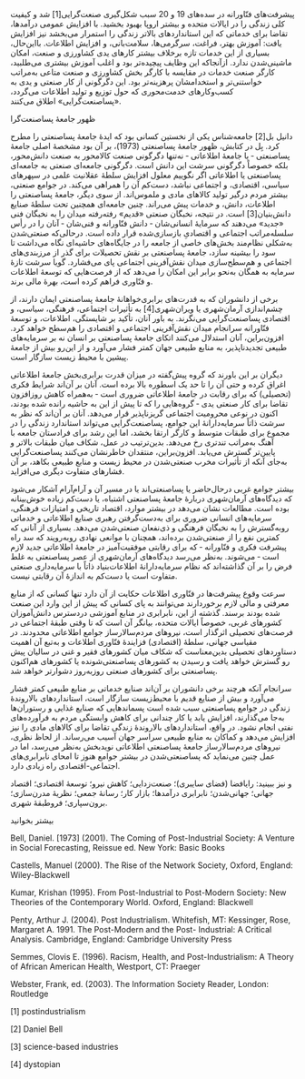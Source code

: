   پیشرفت‌های فنّاورانه در سده‌های 19 و 20 سبب شکل‌گیری صنعت‌گرایی[1] شد و کیفیت کلی زندگی را در ایالات متحده و بیشتر اروپا بهبود بخشید. با افزایش عمومی درآمدها، تقاضا برای خدماتی که این استانداردهای بالاتر زندگی را استمرار می‌بخشد نیز افزایش یافت: آموزش بهتر، فراغت، سرگرمی‌ها، سلامت‌بانی، و افزایش اطلاعات. بااین‌حال، بسیاری از این خدمات تازه برخلاف بیشتر کارهای یدی کشاورزی و صنعت، امکان ماشینی‌شدن ندارد. ازآنجاکه این وظایف پیچیده‌تر بود و اغلب آموزش بیشتری می‌طلبید، کارگر صنعت خدمات در مقایسه با کارگر بخش کشاورزی و صنعت متاعی به‌مراتب خواستنی‌تر و استخدامشان پرهزینه‌تر بود. این دگرگونی از کار صنعتی و یدی به کسب‌و‌کارهای خدمت‌محوری که حول توزیع و تولید اطلاعات می‌گردد، «پساصنعت‌گرایی» اطلاق می‌کنند.

ظهور جامعهٔ پساصنعت‌گرا

 دانیل بل[2] جامعه‌شناس یکی از نخستین کسانی بود که ایدهٔ جامعهٔ پساصنعتی را مطرح کرد. بِل در کتابش، ظهور جامعهٔ پساصنعتی (1973)، بر آن بود مشخصۀ اصلی جامعهٔ پساصنعتی ‐ یا جامعهٔ اطلاعاتی ‐ نه‌تنها دگرگونی صنعت کالامحور به صنعت دانش‌محور، بلکه خصوصاً دگرگونی سرشت این دانش است. دگرگونی جامعه‌ای صنعتی به جامعه‌ای پساصنعتی یا اطلاعاتی اگر نگوییم معلول افزایش سلطهٔ عقلانیت علمی در سپهرهای سیاسی، اقتصادی، و اجتماعی نباشد، دست‌کم آن را همراهی می‌کند. در جوامع صنعتی، بیشتر مردم درگیر تولید کالاهای مادی و ملموس‌اند. از سوی دیگر، جامعهٔ پساصنعتی را اطلاعات، دانش، و خدمات پیش می‌راند. چنین جامعه‌ای همچنین تحت سلطهٔ صنایع دانش‌بنیان[3] است. در نتیجه، نخبگان صنعتی «قدیم» رفته‌رفته میدان را به نخبگان فنی «جدید» می‌دهند که سرمایهٔ انسانی‌شان ‐ دانش فنّاورانه و فنی‌شان ‐ آنان را در رأس سلسله‌مراتب اجتماعی و اقتصادیِ بازسازی‌شده قرار داده است. درحالی‌که صنعتی‌شدن به‌شکلی نظام‌مند بخش‌های خاصی از جامعه را در جایگاه‌های حاشیه‌ای نگاه می‌داشت تا سود را بیشینه سازد، جامعهٔ پساصنعتی بر نقش تحصیلات برای گذر از مرزبندی‌های اجتماعی و هم‌سطح‌سازی میدان نقش‌آفرینی اجتماعی پای می‌فشارد. گویا سرشت تازۀ سرمایه به همگان به‌نحو برابر این امکان را می‌دهد که از فرصت‌هایی که توسعهٔ اطلاعات و فنّاوری فراهم کرده است، بهرۀ مالی برند.

 برخی از دانشوران که به قدرت‌های برابری‌خواهانهٔ جامعهٔ پساصنعتی ایمان دارند، از چشم‌اندازی آرمان‌شهری یا ویران‌شهری[4] به تأثیرات اجتماعی، فرهنگی، سیاسی، و اقتصادی پساصنعت‌گرایی می‌نگرند. به باور آنان، تأکید بر شایستگی، اطلاعات، و توسعۀ فنّاورانه سرانجام میدان نقش‌آفرینی اجتماعی و اقتصادی را هم‌سطح خواهد کرد. افزون‌براین، آنان استدلال می‌کنند اتکای جامعهٔ پساصنعتی بر انسان نه بر سرمایه‌های طبیعی تجدیدناپذیر، به منابع طبیعی جهان کمتر فشار می‌آورد و از این‌رو بیش از جامعهٔ پیشین با محیط زیست سازگار است.

 دیگران بر این باورند که گروه پیش‌گفته در میزان قدرت برابری‌بخش جامعهٔ اطلاعاتی اغراق کرده و حتی آن را تا حد یک اسطوره بالا برده است. آنان بر آن‌اند شرایط فکری (تحصیلی) که برای رقابت در جامعۀ اطلاعاتی ضروری است ‐ به‌همراه کاهش روزافزون تقاضا برای کار صنعتی یدی ‐ گروه‌هایی را که تا پیش از این به حاشیه رانده شده بودند، اکنون در نوعی محرومیت اجتماعی گریزناپذیر قرار می‌دهد. آنان بر آن‌اند که نظر به سرشت ذاتاً سرمایه‌دارانۀ این جوامع، پساصنعت‌گرایی می‌تواند استاندارد زندگی را در مجموع برای طبقات متوسط و کارگر ارتقا بخشد، اما این رشد برای فرادستان جامعه با آهنگ به‌مراتب تندتری رخ می‌دهد. بدین‌ترتیب در عمل، شکاف میان طبقات بالاتر و پایین‌تر گسترش می‌یابد. افزون‌براین، منتقدان خاطرنشان می‌کنند پساصنعت‌گرایی به‌جای آنکه از تأثیرات مخرب صنعتی‌شدن در محیط زیست و منابع طبیعی بکاهد، بر آن فشارهای متفاوت دیگری می‌افزاید.

بیشتر جوامع غربی درحال‌حاضر یا پساصنعتی‌اند یا در مسیر آن و آرام‌آرام آشکار می‌شود که دیدگاه‌های آرمان‌شهری دربارهٔ جامعهٔ پساصنعتی اشتباه، یا دست‌کم زیاده خوش‌بینانه بوده است. مطالعات نشان می‌دهد در بیشتر موارد، اقتصاد تاریخی و امتیازات فرهنگی، سرمایه‌های انسانی ضروری برای به‌دست‌گرفتن رهبری صنایع اطلاعاتی و خدماتی روبه‌گسترش را به نخبگان فرهنگی و ذی‌نفعان صنعتی‌شدن می‌دهد. بسیاری از آنانی که کمترین نفع را از صنعتی‌شدن برده‌اند، همچنان با موانعی نهادی روبه‌رویند که سد راه پیشرفت فکری و فنّاورانه‌ ‐ که برای رقابتی موفقیت‌آمیز در جامعهٔ اطلاعاتی جدید لازم است ‐ می‌شوند. به‌نظر می‌رسد دیدگاه‌های آرمان‌شهری از عصر پساصنعتی به غلط فرض را بر آن گذاشته‌اند که نظام سرمایه‌دارانۀ اطلاعات‌بنیاد‌ ذاتاً با سرمایه‌داری صنعتی متفاوت است یا دست‌کم به اندازهٔ آن رقابتی نیست.

سرعت وقوع پیشرفت‌ها در فنّاوری اطلاعات حکایت از آن دارد تنها کسانی که از منابع معرفتی و مالی لازم برخوردارند می‌توانند به پای کسانی که پیش از این وارد این صنعت شده بودند برسند. گذشته از این، نابرابری در منابع آموزشی دردسترس دانش‌آموزان کشورهای غربی، خصوصاً ایالات متحده، بیانگر آن است که تا وقتی طبقهٔ اجتماعی در فرصت‌های تحصیلی اثرگذار است، نیروهای مردم‌سالارساز جوامع اطلاعاتی محدودند. در مقیاسی جهانی، سلطۀ (اقتصادی) فزایندۀ فنّاوری اطلاعات و به‌تبع آن اهمیت دستاوردهای تحصیلی بدین‌معناست که شکاف میان کشورهای فقیر و غنی در سالیان پیش رو گسترش خواهد یافت و رسیدن به کشورهای پساصنعتی‌‌شونده یا کشورهای هم‌اکنون پساصنعتی برای کشورهای صنعتی روزبه‌روز دشوارتر خواهد شد.

سرانجام آنکه هرچند برخی دانشوران بر آن‌اند صنایع خدماتی بر منابع طبیعی کمتر فشار می‌آورد و بیش از صنایع قدیم با محیط‌زیست سازگار است، استانداردهای بالاروندۀ زندگی در جوامع پساصنعتی سبب شده است پسماندهایی که صنایع غذایی و رستوران‌ها به‌جا می‌گذارند، افزایش یابد یا کار چندانی برای کاهش وابستگی مردم به فرآورده‌‌های نفتی انجام نشود. در واقع، استانداردهای بالاروندۀ زندگی تقاضا برای کالاهای مادی را نیز افزایش می‌دهد و کماکان به منابع طبیعی سراسر جهان آسیب می‌رساند. از لحاظ نظری، نیروهای مردم‌سالارساز جامعهٔ پساصنعتی اطلاعاتی نویدبخش به‌نظر می‌رسد، اما در عمل چنین می‌نماید که پساصنعتی‌شدن در بیشتر جوامع هنوز تا امحای نابرابری‌های اجتماعی-اقتصادی راه زیادی دارد.

و نیز ببینید: رایافضا (فضای سایبری)؛ صنعت‌زدایی؛ کاهش نیرو؛ توسعهٔ اقتصادی؛ اقتصاد جهانی؛ جهانی‌شدن؛ نابرابری درآمدها؛ بازار کار؛ رسانۀ جمعی؛ نظریهٔ مدرن‌سازی؛ برون‌سپاری؛ فروطبقۀ شهری.

بیشتر بخوانید

Bell, Daniel. [1973] (2001). The Coming of Post-Industrial Society: A Venture in Social Forecasting, Reissue ed. New York: Basic Books

Castells, Manuel (2000). The Rise of the Network Society, Oxford, England: Wiley-Blackwell

Kumar, Krishan (1995). From Post-Industrial to Post-Modern Society: New Theories of the Contemporary World. Oxford, England: Blackwell

Penty, Arthur J. (2004). Post Industrialism. Whitefish, MT: Kessinger, Rose, Margaret A. 1991. The Post-Modern and the Post- Industrial: A Critical Analysis. Cambridge, England: Cambridge University Press

Semmes, Clovis E. (1996). Racism, Health, and Post-Industrialism: A Theory of African American Health, Westport, CT: Praeger

Webster, Frank, ed. (2003). The Information Society Reader, London: Routledge

 [1] postindustrialism

 [2] Daniel Bell

 [3] science-based industries

[4] dystopian

 

 

 

 
